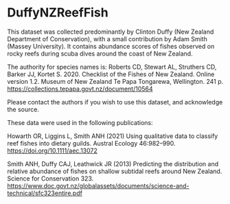# DuffyNZReefFish

This dataset was collected predominantly by Clinton Duffy (New Zealand Department of Conservation), with a small contribution by Adam Smith (Massey University). It contains abundance scores of fishes observed on rocky reefs during scuba dives around the coast of New Zealand. 

The authority for species names is:
Roberts CD, Stewart AL, Struthers CD, Barker JJ, Kortet S. 2020. Checklist of the Fishes of New Zealand. Online version 1.2. Museum of New Zealand Te Papa Tongarewa, Wellington. 241 p. https://collections.tepapa.govt.nz/document/10564

Please contact the authors if you wish to use this dataset, and acknowledge the source. 

These data were used in the following publications:

Howarth OR, Liggins L, Smith ANH (2021) Using qualitative data to classify reef fishes into dietary guilds. Austral Ecology 46:982–990. https://doi.org/10.1111/aec.13072

Smith ANH, Duffy CAJ, Leathwick JR (2013) Predicting the distribution and relative abundance of fishes on shallow subtidal reefs around New Zealand. Science for Conservation 323. https://www.doc.govt.nz/globalassets/documents/science-and-technical/sfc323entire.pdf
